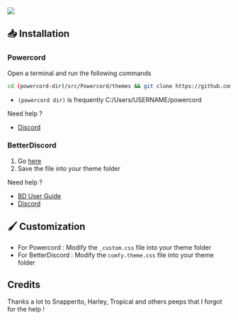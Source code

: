 <img src="https://i.ibb.co/M22JsNk/Preview.png">

## 📥 Installation

### Powercord

Open a terminal and run the following commands
```sh
cd (powercord-dir)/src/Powercord/themes && git clone https://github.com/NYRI4/Comfy
```
* `(powercord dir)` is frequently C:/Users/USERNAME/powercord

Need help ? 
- [Discord](https://discord.gg/esB8HudVHN)

### BetterDiscord

1. Go [here](https://betterdiscord.net/ghdl?id=3485)
2. Save the file into your theme folder

Need help ?
- [BD User Guide](https://0x71.cc/bd/guide/#install-theme-win)
- [Discord](https://discord.gg/0Tmfo5ZbORCRqbAd)

## 🖌️ Customization
- For Powercord : Modify the `_custom.css` file into your theme folder
- For BetterDiscord : Modify the `comfy.theme.css` file into your theme folder

## Credits

Thanks a lot to Snapperito, Harley, Tropical and others peeps that I forgot for the help !
